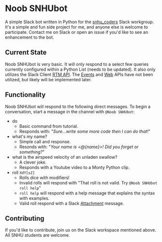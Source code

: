 # Noob SNHUbot

A simple Slack bot written in Python for the [snhu_coders](https://snhu_coders.slack.com) Slack workgroup. It's a simple and fun side project for me, and anyone else is welcome to participate. Contact me on Slack or open an issue if you'd like to see an enhancement to the bot.

## Current State

Noob SNHUbot is very basic. It will only respond to a select few queries currently configured within a Python List (needs to be updated). It also only utilizes the Slack Client [RTM API](https://api.slack.com/rtm). The [Events](https://api.slack.com/events) and [Web](https://api.slack.com/web) APIs have not been utilized, but likely will be implemented later.

## Functionality

Noob SNHUbot will respond to the following direct messages. To begin a conversation, start a message in the channel with `@Noob SNHUbot`:

* do
   - Basic command from tutorial.
   - Responds with: "_Sure...write some more code then I can do that!_"
* what's my name?
   - Simple call and response.
   - Resonds with: "_Your name is <@{name}>! Did you forget or something?_"
* what is the airspeed velocity of an unladen swallow?
   - A clever joke.
   - Responds with a Youtube video to a Monty Python clip.
* roll `XdY[±Z]`
    - Rolls dice with modifiers!
    - Invalid rolls will respond with "That roll is not valid. Try `@Noob SNHUbot roll help`"
    - `roll help` will respond with a help message that explains the syntax with examples.
    - Valid roll respond with a Slack [Attachment](https://api.slack.com/docs/message-attachments) message.

## Contributing

If you'd like to contribute, join us on the Slack workspace mentioned above. All SNHU students are welcome.